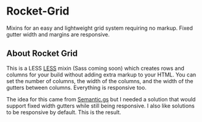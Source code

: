 # Rocket-Grid
Mixins for an easy and lightweight grid system requiring no markup. Fixed gutter width and margins are responsive.

## About Rocket Grid
This is a LESS [LESS](http://lesscss.org/) mixin (Sass coming soon) which creates rows and columns for your build without adding extra markup to your HTML. You can set the number of columns, the width of the columns, and the width of the gutters between columns. Everything is responsive too.

The idea for this came from [Semantic.gs](http://semantic.gs/) but I needed a solution that would support fixed width gutters while still being responsive. I also like solutions to be responsive by default. This is the result.


